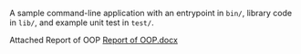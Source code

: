 A sample command-line application with an entrypoint in `bin/`, library code
in `lib/`, and example unit test in `test/`.

Attached Report of OOP
[Report of OOP.docx](https://github.com/Maha-de/Task2-5/files/13762849/Report.of.OOP.docx)

